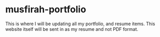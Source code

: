# musfirah-portfolio
This is where I will be updating all my portfolio, and resume items. This website itself will be sent in as my resume and not PDF format.
